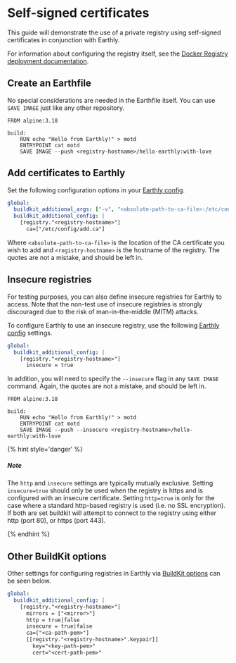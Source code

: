 # Self-signed certificates

This guide will demonstrate the use of a private registry using self-signed certificates in conjunction with Earthly.

For information about configuring the registry itself, see the [Docker Registry deployment documentation](https://docs.docker.com/registry/deploying/).

## Create an Earthfile

No special considerations are needed in the Earthfile itself. You can use `SAVE IMAGE` just like any other repository.

```
FROM alpine:3.18

build:
    RUN echo "Hello from Earthly!" > motd
    ENTRYPOINT cat motd
    SAVE IMAGE --push <registry-hostname>/hello-earthly:with-love
```

## Add certificates to Earthly

Set the following configuration options in your [Earthly config](../../earthly-config/earthly-config.md).

```yaml
global:
  buildkit_additional_args: ["-v", "<absolute-path-to-ca-file>:/etc/config/add.ca"]
  buildkit_additional_config: |
    [registry."<registry-hostname>"]
      ca=["/etc/config/add.ca"]
```

Where `<absolute-path-to-ca-file>` is the location of the CA certificate you wish to add and `<registry-hostname>` is the hostname of the registry. The quotes are not a mistake, and should be left in.

## Insecure registries

For testing purposes, you can also define insecure registries for Earthly to access. Note that the non-test use of insecure registries is strongly discouraged due to the risk of man-in-the-middle (MITM) attacks.

To configure Earthly to use an insecure registry, use the following [Earthly config](../../earthly-config/earthly-config.md) settings.

```yaml
global:
  buildkit_additional_config: |
    [registry."<registry-hostname>"]
      insecure = true
```

In addition, you will need to specify the `--insecure` flag in any `SAVE IMAGE` command.  Again, the quotes are not a mistake, and should be left in.

```
FROM alpine:3.18

build:
    RUN echo "Hello from Earthly!" > motd
    ENTRYPOINT cat motd
    SAVE IMAGE --push --insecure <registry-hostname>/hello-earthly:with-love
```

{% hint style='danger' %}
##### Note

The `http` and `insecure` settings are typically mutually exclusive. Setting `insecure=true` should only be used when the registry is https and is configured with an insecure certificate.
Setting `http=true` is only for the case where a standard http-based registry is used (i.e. no SSL encryption). If both are set buildkit will attempt to connect to the registry using either http (port 80), or https (port 443).

{% endhint %}


## Other BuildKit options

Other settings for configuring registries in Earthly via [BuildKit options](https://github.com/moby/buildkit/blob/master/docs/buildkitd.toml.md) can be seen below.

```yaml
global:
  buildkit_additional_config: |
    [registry."<registry-hostname>"]
      mirrors = ["<mirror>"]
      http = true|false
      insecure = true|false
      ca=["<ca-path-pem>"]
      [[registry."<registry-hostname>".keypair]]
        key="<key-path-pem>"
        cert="<cert-path-pem>"
```
